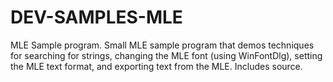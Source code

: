 # DEV-SAMPLES-MLE
MLE Sample program. Small MLE sample program that demos techniques for searching for strings, changing the MLE font (using WinFontDlg), setting the MLE text format, and exporting text from the MLE. Includes source.
